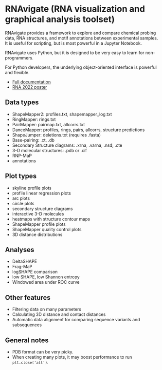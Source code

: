 RNAvigate (RNA visualization and graphical analysis toolset)
==============================================================================
RNAvigate provides a framework to explore and compare chemical probing data,
RNA structures, and motif annotations between experimental samples.
It is useful for scripting, but is most powerful in a Jupyter Notebook.

RNAvigate uses Python, but it is designed to be very easy to learn for
non-programmers.

For Python developers, the underlying object-oriented interface is powerful and
flexible.

* [Full documentation](https://rnavigate.readthedocs.io/en/latest/)
* [RNA 2022 poster](https://rnavigate.readthedocs.io/en/latest/rna2022.html)

Data types
----------
* ShapeMapper2: profiles.txt, shapemapper_log.txt
* RingMapper: rings.txt
* PairMapper: pairmap.txt, allcorrs.txt
* DanceMapper: profiles, rings, pairs, allcorrs, structure predictions
* ShapeJumper: deletions.txt (requires .fasta)
* Base-pairing: .ct, .db
* Secondary Structure diagrams: .xrna, .varna, .nsd, .cte
* 3-D molecular structures: .pdb or .cif
* RNP-MaP
* annotations

Plot types
----------
* skyline profile plots
* profile linear regression plots
* arc plots
* circle plots
* secondary structure diagrams
* interactive 3-D molecules
* heatmaps with structure contour maps
* ShapeMapper profile plots
* ShapeMapper quality control plots
* 3D distance distributions

Analyses
--------
* DeltaSHAPE
* Frag-MaP
* logSHAPE comparison
* low SHAPE, low Shannon entropy
* Windowed area under ROC curve

Other features
--------------
* Filtering data on many parameters
* Calculating 3D distance and contact distances
* Automatic data alignment for comparing sequence variants and subsequences

General notes
-------------
* PDB format can be very picky.
* When creating many plots, it may boost performance to run `plt.close('all')`.
